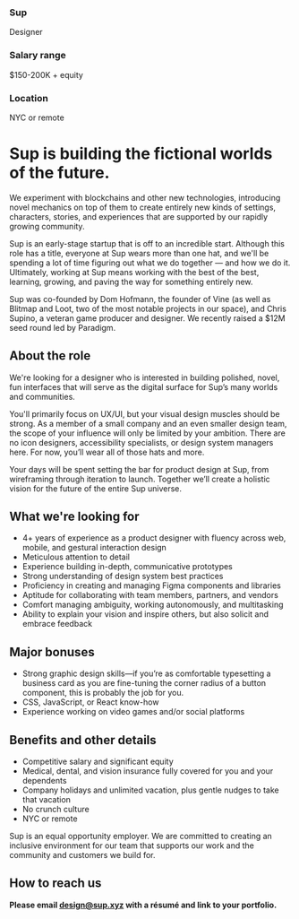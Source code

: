 ### Sup
Designer

### Salary range
$150-200K + equity

### Location
NYC or remote

# Sup is building the fictional worlds of the future.
We experiment with blockchains and other new technologies, introducing novel mechanics on top of them to create entirely new kinds of settings, characters, stories, and experiences that are supported by our rapidly growing community.

Sup is an early-stage startup that is off to an incredible start. Although this role has a title, everyone at Sup wears more than one hat, and we'll be spending a lot of time figuring out what we do together — and how we do it. Ultimately, working at Sup means working with the best of the best, learning, growing, and paving the way for something entirely new.

Sup was co-founded by Dom Hofmann, the founder of Vine (as well as Blitmap and Loot, two of the most notable projects in our space), and Chris Supino, a veteran game producer and designer. We recently raised a $12M seed round led by Paradigm.

## About the role

We're looking for a designer who is interested in building polished, novel, fun interfaces that will serve as the digital surface for Sup’s many worlds and communities.

You'll primarily focus on UX/UI, but your visual design muscles should be strong. As a member of a small company and an even smaller design team, the scope of your influence will only be limited by your ambition. There are no icon designers, accessibility specialists, or design system managers here. For now, you’ll wear all of those hats and more.

Your days will be spent setting the bar for product design at Sup, from wireframing through iteration to launch. Together we’ll create a holistic vision for the future of the entire Sup universe.

## What we're looking for

- 4+ years of experience as a product designer with fluency across web, mobile, and gestural interaction design
- Meticulous attention to detail
- Experience building in-depth, communicative prototypes
- Strong understanding of design system best practices
- Proficiency in creating and managing Figma components and libraries
- Aptitude for collaborating with team members, partners, and vendors
- Comfort managing ambiguity, working autonomously, and multitasking
- Ability to explain your vision and inspire others, but also solicit and embrace feedback

## Major bonuses
- Strong graphic design skills—if you’re as comfortable typesetting a business card as you are fine-tuning the corner radius of a button component, this is probably the job for you.
- CSS, JavaScript, or React know-how
- Experience working on video games and/or social platforms

## Benefits and other details
- Competitive salary and significant equity
- Medical, dental, and vision insurance fully covered for you and your dependents
- Company holidays and unlimited vacation, plus gentle nudges to take that vacation
- No crunch culture
- NYC or remote
 
Sup is an equal opportunity employer. We are committed to creating an inclusive environment for our team that supports our work and the community and customers we build for.

## How to reach us

**Please email design@sup.xyz with a résumé and link to your portfolio.**
